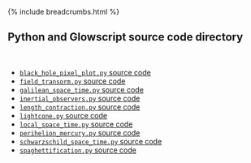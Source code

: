 {% include breadcrumbs.html %}

## Python and Glowscript source code directory
<div class="header_line"><br/></div>

- [`black_hole_pixel_plot.py` source code](black_hole_pixel_plot.py)
- [`field_transorm.py` source code](field_transorm.py)
- [`galilean_space_time.py` source code](galilean_space_time.py)
- [`inertial_observers.py` source code](inertial_observers.py)
- [`length_contraction.py` source code](length_contraction.py)
- [`lightcone.py` source code](lightcone.py)
- [`local_space_time.py` source code](local_space_time.py)
- [`perihelion_mercury.py` source code](perihelion_mercury.py)
- [`schwarzschild_space_time.py` source code](schwarzschild_space_time.py)
- [`spaghettification.py` source code](spaghettification.py)


